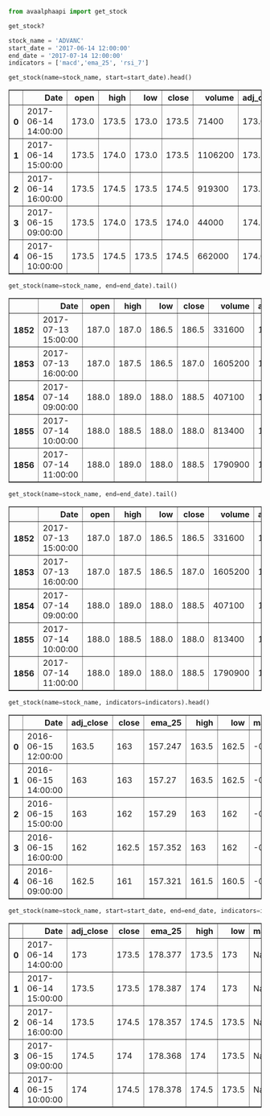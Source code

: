 

```python
from avaalphaapi import get_stock
```


```python
get_stock?
```


```python
stock_name = 'ADVANC'
start_date = '2017-06-14 12:00:00'
end_date = '2017-07-14 12:00:00'
indicators = ['macd','ema_25', 'rsi_7']
```


```python
get_stock(name=stock_name, start=start_date).head()
```




<div>
<table border="1" class="dataframe">
  <thead>
    <tr style="text-align: right;">
      <th></th>
      <th>Date</th>
      <th>open</th>
      <th>high</th>
      <th>low</th>
      <th>close</th>
      <th>volume</th>
      <th>adj_close</th>
    </tr>
  </thead>
  <tbody>
    <tr>
      <th>0</th>
      <td>2017-06-14 14:00:00</td>
      <td>173.0</td>
      <td>173.5</td>
      <td>173.0</td>
      <td>173.5</td>
      <td>71400</td>
      <td>173.0</td>
    </tr>
    <tr>
      <th>1</th>
      <td>2017-06-14 15:00:00</td>
      <td>173.5</td>
      <td>174.0</td>
      <td>173.0</td>
      <td>173.5</td>
      <td>1106200</td>
      <td>173.5</td>
    </tr>
    <tr>
      <th>2</th>
      <td>2017-06-14 16:00:00</td>
      <td>173.5</td>
      <td>174.5</td>
      <td>173.5</td>
      <td>174.5</td>
      <td>919300</td>
      <td>173.5</td>
    </tr>
    <tr>
      <th>3</th>
      <td>2017-06-15 09:00:00</td>
      <td>173.5</td>
      <td>174.0</td>
      <td>173.5</td>
      <td>174.0</td>
      <td>44000</td>
      <td>174.5</td>
    </tr>
    <tr>
      <th>4</th>
      <td>2017-06-15 10:00:00</td>
      <td>173.5</td>
      <td>174.5</td>
      <td>173.5</td>
      <td>174.5</td>
      <td>662000</td>
      <td>174.0</td>
    </tr>
  </tbody>
</table>
</div>




```python
get_stock(name=stock_name, end=end_date).tail()
```




<div>
<table border="1" class="dataframe">
  <thead>
    <tr style="text-align: right;">
      <th></th>
      <th>Date</th>
      <th>open</th>
      <th>high</th>
      <th>low</th>
      <th>close</th>
      <th>volume</th>
      <th>adj_close</th>
    </tr>
  </thead>
  <tbody>
    <tr>
      <th>1852</th>
      <td>2017-07-13 15:00:00</td>
      <td>187.0</td>
      <td>187.0</td>
      <td>186.5</td>
      <td>186.5</td>
      <td>331600</td>
      <td>187.0</td>
    </tr>
    <tr>
      <th>1853</th>
      <td>2017-07-13 16:00:00</td>
      <td>187.0</td>
      <td>187.5</td>
      <td>186.5</td>
      <td>187.0</td>
      <td>1605200</td>
      <td>186.5</td>
    </tr>
    <tr>
      <th>1854</th>
      <td>2017-07-14 09:00:00</td>
      <td>188.0</td>
      <td>189.0</td>
      <td>188.0</td>
      <td>188.5</td>
      <td>407100</td>
      <td>187.0</td>
    </tr>
    <tr>
      <th>1855</th>
      <td>2017-07-14 10:00:00</td>
      <td>188.0</td>
      <td>188.5</td>
      <td>188.0</td>
      <td>188.0</td>
      <td>813400</td>
      <td>188.5</td>
    </tr>
    <tr>
      <th>1856</th>
      <td>2017-07-14 11:00:00</td>
      <td>188.0</td>
      <td>189.0</td>
      <td>188.0</td>
      <td>188.5</td>
      <td>1790900</td>
      <td>188.0</td>
    </tr>
  </tbody>
</table>
</div>




```python
get_stock(name=stock_name, end=end_date).tail()
```




<div>
<table border="1" class="dataframe">
  <thead>
    <tr style="text-align: right;">
      <th></th>
      <th>Date</th>
      <th>open</th>
      <th>high</th>
      <th>low</th>
      <th>close</th>
      <th>volume</th>
      <th>adj_close</th>
    </tr>
  </thead>
  <tbody>
    <tr>
      <th>1852</th>
      <td>2017-07-13 15:00:00</td>
      <td>187.0</td>
      <td>187.0</td>
      <td>186.5</td>
      <td>186.5</td>
      <td>331600</td>
      <td>187.0</td>
    </tr>
    <tr>
      <th>1853</th>
      <td>2017-07-13 16:00:00</td>
      <td>187.0</td>
      <td>187.5</td>
      <td>186.5</td>
      <td>187.0</td>
      <td>1605200</td>
      <td>186.5</td>
    </tr>
    <tr>
      <th>1854</th>
      <td>2017-07-14 09:00:00</td>
      <td>188.0</td>
      <td>189.0</td>
      <td>188.0</td>
      <td>188.5</td>
      <td>407100</td>
      <td>187.0</td>
    </tr>
    <tr>
      <th>1855</th>
      <td>2017-07-14 10:00:00</td>
      <td>188.0</td>
      <td>188.5</td>
      <td>188.0</td>
      <td>188.0</td>
      <td>813400</td>
      <td>188.5</td>
    </tr>
    <tr>
      <th>1856</th>
      <td>2017-07-14 11:00:00</td>
      <td>188.0</td>
      <td>189.0</td>
      <td>188.0</td>
      <td>188.5</td>
      <td>1790900</td>
      <td>188.0</td>
    </tr>
  </tbody>
</table>
</div>




```python
get_stock(name=stock_name, indicators=indicators).head()
```




<div>
<table border="1" class="dataframe">
  <thead>
    <tr style="text-align: right;">
      <th></th>
      <th>Date</th>
      <th>adj_close</th>
      <th>close</th>
      <th>ema_25</th>
      <th>high</th>
      <th>low</th>
      <th>macd_12_26_9</th>
      <th>macdhist_12_26_9</th>
      <th>macdsignal_12_26_9</th>
      <th>open</th>
      <th>rsi_7</th>
      <th>volume</th>
    </tr>
  </thead>
  <tbody>
    <tr>
      <th>0</th>
      <td>2016-06-15 12:00:00</td>
      <td>163.5</td>
      <td>163</td>
      <td>157.247</td>
      <td>163.5</td>
      <td>162.5</td>
      <td>-0.180899</td>
      <td>-0.0541909</td>
      <td>-0.126708</td>
      <td>163.5</td>
      <td>7.69231</td>
      <td>800200</td>
    </tr>
    <tr>
      <th>1</th>
      <td>2016-06-15 14:00:00</td>
      <td>163</td>
      <td>163</td>
      <td>157.27</td>
      <td>163.5</td>
      <td>162.5</td>
      <td>-0.291492</td>
      <td>-0.131828</td>
      <td>-0.159665</td>
      <td>163</td>
      <td>7.69231</td>
      <td>1412600</td>
    </tr>
    <tr>
      <th>2</th>
      <td>2016-06-15 15:00:00</td>
      <td>163</td>
      <td>162</td>
      <td>157.29</td>
      <td>163</td>
      <td>162</td>
      <td>-0.45459</td>
      <td>-0.23594</td>
      <td>-0.21865</td>
      <td>162.5</td>
      <td>7.69231</td>
      <td>896500</td>
    </tr>
    <tr>
      <th>3</th>
      <td>2016-06-15 16:00:00</td>
      <td>162</td>
      <td>162.5</td>
      <td>157.352</td>
      <td>163</td>
      <td>162</td>
      <td>-0.417649</td>
      <td>-0.159199</td>
      <td>-0.25845</td>
      <td>162.5</td>
      <td>5.6294</td>
      <td>2133500</td>
    </tr>
    <tr>
      <th>4</th>
      <td>2016-06-16 09:00:00</td>
      <td>162.5</td>
      <td>161</td>
      <td>157.321</td>
      <td>161.5</td>
      <td>160.5</td>
      <td>-0.34406</td>
      <td>-0.0684887</td>
      <td>-0.275572</td>
      <td>160.5</td>
      <td>33.4089</td>
      <td>736300</td>
    </tr>
  </tbody>
</table>
</div>




```python
get_stock(name=stock_name, start=start_date, end=end_date, indicators=indicators).head()
```




<div>
<table border="1" class="dataframe">
  <thead>
    <tr style="text-align: right;">
      <th></th>
      <th>Date</th>
      <th>adj_close</th>
      <th>close</th>
      <th>ema_25</th>
      <th>high</th>
      <th>low</th>
      <th>macd_12_26_9</th>
      <th>macdhist_12_26_9</th>
      <th>macdsignal_12_26_9</th>
      <th>open</th>
      <th>rsi_7</th>
      <th>volume</th>
    </tr>
  </thead>
  <tbody>
    <tr>
      <th>0</th>
      <td>2017-06-14 14:00:00</td>
      <td>173</td>
      <td>173.5</td>
      <td>178.377</td>
      <td>173.5</td>
      <td>173</td>
      <td>NaN</td>
      <td>NaN</td>
      <td>NaN</td>
      <td>173</td>
      <td>NaN</td>
      <td>71400</td>
    </tr>
    <tr>
      <th>1</th>
      <td>2017-06-14 15:00:00</td>
      <td>173.5</td>
      <td>173.5</td>
      <td>178.387</td>
      <td>174</td>
      <td>173</td>
      <td>NaN</td>
      <td>NaN</td>
      <td>NaN</td>
      <td>173.5</td>
      <td>NaN</td>
      <td>1106200</td>
    </tr>
    <tr>
      <th>2</th>
      <td>2017-06-14 16:00:00</td>
      <td>173.5</td>
      <td>174.5</td>
      <td>178.357</td>
      <td>174.5</td>
      <td>173.5</td>
      <td>NaN</td>
      <td>NaN</td>
      <td>NaN</td>
      <td>173.5</td>
      <td>NaN</td>
      <td>919300</td>
    </tr>
    <tr>
      <th>3</th>
      <td>2017-06-15 09:00:00</td>
      <td>174.5</td>
      <td>174</td>
      <td>178.368</td>
      <td>174</td>
      <td>173.5</td>
      <td>NaN</td>
      <td>NaN</td>
      <td>NaN</td>
      <td>173.5</td>
      <td>NaN</td>
      <td>44000</td>
    </tr>
    <tr>
      <th>4</th>
      <td>2017-06-15 10:00:00</td>
      <td>174</td>
      <td>174.5</td>
      <td>178.378</td>
      <td>174.5</td>
      <td>173.5</td>
      <td>NaN</td>
      <td>NaN</td>
      <td>NaN</td>
      <td>173.5</td>
      <td>NaN</td>
      <td>662000</td>
    </tr>
  </tbody>
</table>
</div>


